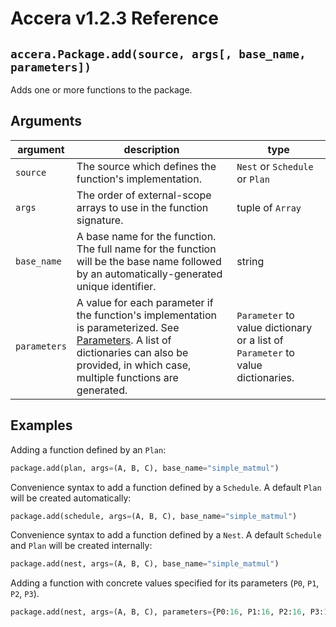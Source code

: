 [//]: # (Project: Accera)
[//]: # (Version: v1.2.3)

# Accera v1.2.3 Reference

## `accera.Package.add(source, args[, base_name, parameters])`
Adds one or more functions to the package.

## Arguments

argument | description | type
--- | --- | ---
`source` | The source which defines the function's implementation. | `Nest` or `Schedule` or `Plan`
`args` | The order of external-scope arrays to use in the function signature. | tuple of `Array`
`base_name` | A base name for the function. The full name for the function will be the base name followed by an automatically-generated unique identifier. | string
`parameters` | A value for each parameter if the function's implementation is parameterized. See [Parameters](<../../../Manual/09%20Parameters.md>). A list of dictionaries can also be provided, in which case, multiple functions are generated.| `Parameter` to value dictionary or a list of `Parameter` to value dictionaries.

## Examples

Adding a function defined by an `Plan`:

```python
package.add(plan, args=(A, B, C), base_name="simple_matmul")
```

Convenience syntax to add a function defined by a `Schedule`. A default `Plan` will be created automatically:

```python
package.add(schedule, args=(A, B, C), base_name="simple_matmul")
```

Convenience syntax to add a function defined by a `Nest`. A default `Schedule` and `Plan` will be created internally:

```python
package.add(nest, args=(A, B, C), base_name="simple_matmul")
```

Adding a function with concrete values specified for its parameters (`P0`, `P1`, `P2`, `P3`).

```python
package.add(nest, args=(A, B, C), parameters={P0:16, P1:16, P2:16, P3:1}, base_name="matmul_16_16_16_1")
```

<div style="page-break-after: always;"></div>
